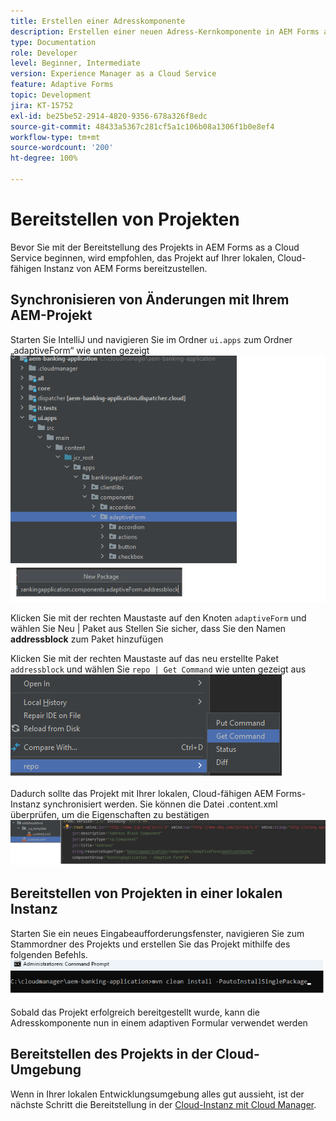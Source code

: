 ```yaml
---
title: Erstellen einer Adresskomponente
description: Erstellen einer neuen Adress-Kernkomponente in AEM Forms as a Cloud Service
type: Documentation
role: Developer
level: Beginner, Intermediate
version: Experience Manager as a Cloud Service
feature: Adaptive Forms
topic: Development
jira: KT-15752
exl-id: be25be52-2914-4820-9356-678a326f8edc
source-git-commit: 48433a5367c281cf5a1c106b08a1306f1b0e8ef4
workflow-type: tm+mt
source-wordcount: '200'
ht-degree: 100%

---
```


# Bereitstellen von Projekten 

Bevor Sie mit der Bereitstellung des Projekts in AEM Forms as a Cloud Service beginnen, wird empfohlen, das Projekt auf Ihrer lokalen, Cloud-fähigen Instanz von AEM Forms bereitzustellen.

## Synchronisieren von Änderungen mit Ihrem AEM-Projekt

Starten Sie IntelliJ und navigieren Sie im Ordner ``ui.apps`` zum Ordner „adaptiveForm“ wie unten gezeigt
![intellij](assets/intellij.png)

Klicken Sie mit der rechten Maustaste auf den Knoten ``adaptiveForm`` und wählen Sie Neu | Paket aus
Stellen Sie sicher, dass Sie den Namen **addressblock** zum Paket hinzufügen

Klicken Sie mit der rechten Maustaste auf das neu erstellte Paket ``addressblock`` und wählen Sie ``repo | Get Command`` wie unten gezeigt aus
![repo-sync](assets/sync-repo.png)

Dadurch sollte das Projekt mit Ihrer lokalen, Cloud-fähigen AEM Forms-Instanz synchronisiert werden. Sie können die Datei .content.xml überprüfen, um die Eigenschaften zu bestätigen
![after-sync](assets/after-sync.png)

## Bereitstellen von Projekten in einer lokalen Instanz

Starten Sie ein neues Eingabeaufforderungsfenster, navigieren Sie zum Stammordner des Projekts und erstellen Sie das Projekt mithilfe des folgenden Befehls.
![deploy](assets/build-project.png)

Sobald das Projekt erfolgreich bereitgestellt wurde, kann die
Adresskomponente nun in einem adaptiven Formular verwendet werden

## Bereitstellen des Projekts in der Cloud-Umgebung

Wenn in Ihrer lokalen Entwicklungsumgebung alles gut aussieht, ist der nächste Schritt die Bereitstellung in der [Cloud-Instanz mit Cloud Manager](https://experienceleague.adobe.com/de/docs/experience-manager-learn/cloud-service/forms/developing-for-cloud-service/push-project-to-cloud-manager-git).
